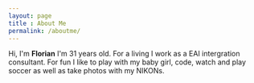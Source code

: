 ```yaml
---
layout: page
title : About Me
permalink: /aboutme/
---
```


Hi, I'm **Florian** I'm 31 years old. For a living I work as a EAI intergration consultant.
For fun I like to play with my baby girl, code, watch and play soccer as well as take photos with my NIKONs.

